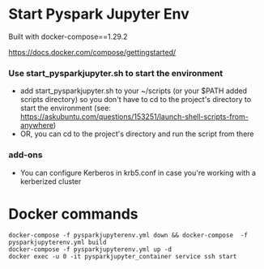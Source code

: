 # Start Pyspark Jupyter Env

Built with docker-compose==1.29.2

https://docs.docker.com/compose/gettingstarted/

### Use start_pysparkjupyter.sh to start the environment

- add start_pysparkjupyter.sh to your ~/scripts (or your $PATH added scripts directory) so you don't have to cd to the project's directory to start the environment (see: https://askubuntu.com/questions/153251/launch-shell-scripts-from-anywhere)
- OR, you can cd to the project's directory and run the script from there

### add-ons
- You can configure Kerberos in krb5.conf in case you're working with a kerberized cluster

# Docker commands
```shell
docker-compose -f pysparkjupyterenv.yml down && docker-compose  -f pysparkjupyterenv.yml build
docker-compose -f pysparkjupyterenv.yml up -d
docker exec -u 0 -it pysparkjupyter_container service ssh start
```
